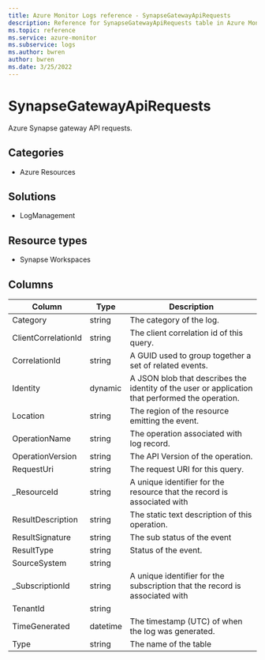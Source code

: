 ```yaml
---
title: Azure Monitor Logs reference - SynapseGatewayApiRequests
description: Reference for SynapseGatewayApiRequests table in Azure Monitor Logs.
ms.topic: reference
ms.service: azure-monitor
ms.subservice: logs
ms.author: bwren
author: bwren
ms.date: 3/25/2022
---
```


# SynapseGatewayApiRequests

 Azure Synapse gateway API requests.

## Categories

- Azure Resources
## Solutions

- LogManagement
## Resource types

- Synapse Workspaces




## Columns

| Column | Type | Description |
| --- | --- | --- |
| Category | string | The category of the log. |
| ClientCorrelationId | string | The client correlation id of this query. |
| CorrelationId | string | A GUID used to group together a set of related events. |
| Identity | dynamic | A JSON blob that describes the identity of the user or application that performed the operation. |
| Location | string | The region of the resource emitting the event. |
| OperationName | string | The operation associated with log record. |
| OperationVersion | string | The API Version of the operation. |
| RequestUri | string | The request URI for this query. |
| _ResourceId | string | A unique identifier for the resource that the record is associated with |
| ResultDescription | string | The static text description of this operation. |
| ResultSignature | string | The sub status of the event |
| ResultType | string | Status of the event. |
| SourceSystem | string |  |
| _SubscriptionId | string | A unique identifier for the subscription that the record is associated with |
| TenantId | string |  |
| TimeGenerated | datetime | The timestamp (UTC) of when the log was generated. |
| Type | string | The name of the table |
